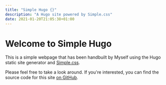 ```yaml
---
title: "Simple Hugo {}"
description: "A Hugo site powered by Simple.css"
date: 2021-01-20T21:05:38+01:00
---
```


# Welcome to Simple Hugo

This is a simple webpage that has been handbuilt by Myself using the Hugo static site generator and [Simple.css](https://simplecss.org).

Please feel free to take a look around. If you're interested, you can find the source code for this site [on GitHub](TBD).
